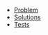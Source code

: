 - [Problem](https://adventofcode.com/2015/day/9)
- [Solutions](solvers.js)
- [Tests](solvers.test.js)
